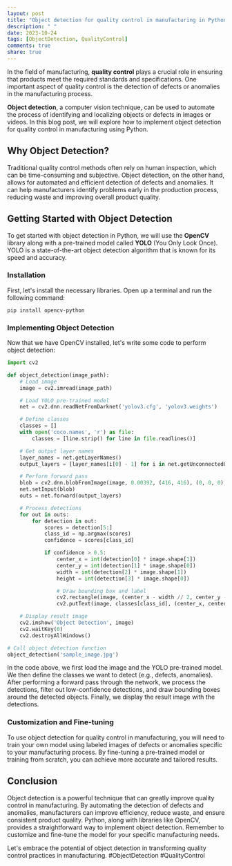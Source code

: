 ```yaml
---
layout: post
title: "Object detection for quality control in manufacturing in Python"
description: " "
date: 2023-10-24
tags: [ObjectDetection, QualityControl]
comments: true
share: true
---
```


In the field of manufacturing, **quality control** plays a crucial role in ensuring that products meet the required standards and specifications. One important aspect of quality control is the detection of defects or anomalies in the manufacturing process.

**Object detection**, a computer vision technique, can be used to automate the process of identifying and localizing objects or defects in images or videos. In this blog post, we will explore how to implement object detection for quality control in manufacturing using Python.

## Why Object Detection?

Traditional quality control methods often rely on human inspection, which can be time-consuming and subjective. Object detection, on the other hand, allows for automated and efficient detection of defects and anomalies. It can help manufacturers identify problems early in the production process, reducing waste and improving overall product quality.

## Getting Started with Object Detection

To get started with object detection in Python, we will use the **OpenCV** library along with a pre-trained model called **YOLO** (You Only Look Once). YOLO is a state-of-the-art object detection algorithm that is known for its speed and accuracy.

### Installation

First, let's install the necessary libraries. Open up a terminal and run the following command:

```
pip install opencv-python
```

### Implementing Object Detection

Now that we have OpenCV installed, let's write some code to perform object detection:

```python
import cv2

def object_detection(image_path):
    # Load image
    image = cv2.imread(image_path)

    # Load YOLO pre-trained model
    net = cv2.dnn.readNetFromDarknet('yolov3.cfg', 'yolov3.weights')

    # Define classes
    classes = []
    with open('coco.names', 'r') as file:
        classes = [line.strip() for line in file.readlines()]

    # Get output layer names
    layer_names = net.getLayerNames()
    output_layers = [layer_names[i[0] - 1] for i in net.getUnconnectedOutLayers()]

    # Perform forward pass
    blob = cv2.dnn.blobFromImage(image, 0.00392, (416, 416), (0, 0, 0), True, crop=False)
    net.setInput(blob)
    outs = net.forward(output_layers)

    # Process detections
    for out in outs:
        for detection in out:
            scores = detection[5:]
            class_id = np.argmax(scores)
            confidence = scores[class_id]

            if confidence > 0.5:
                center_x = int(detection[0] * image.shape[1])
                center_y = int(detection[1] * image.shape[0])
                width = int(detection[2] * image.shape[1])
                height = int(detection[3] * image.shape[0])

                # Draw bounding box and label
                cv2.rectangle(image, (center_x - width // 2, center_y - height // 2), (center_x + width // 2, center_y + height // 2), (0, 255, 0), 2)
                cv2.putText(image, classes[class_id], (center_x, center_y), cv2.FONT_HERSHEY_SIMPLEX, 0.5, (0, 255, 0), 2)

    # Display result image
    cv2.imshow('Object Detection', image)
    cv2.waitKey(0)
    cv2.destroyAllWindows()

# Call object detection function
object_detection('sample_image.jpg')
```

In the code above, we first load the image and the YOLO pre-trained model. We then define the classes we want to detect (e.g., defects, anomalies). After performing a forward pass through the network, we process the detections, filter out low-confidence detections, and draw bounding boxes around the detected objects. Finally, we display the result image with the detections.

### Customization and Fine-tuning

To use object detection for quality control in manufacturing, you will need to train your own model using labeled images of defects or anomalies specific to your manufacturing process. By fine-tuning a pre-trained model or training from scratch, you can achieve more accurate and tailored results.

## Conclusion

Object detection is a powerful technique that can greatly improve quality control in manufacturing. By automating the detection of defects and anomalies, manufacturers can improve efficiency, reduce waste, and ensure consistent product quality. Python, along with libraries like OpenCV, provides a straightforward way to implement object detection. Remember to customize and fine-tune the model for your specific manufacturing needs.

Let's embrace the potential of object detection in transforming quality control practices in manufacturing. #ObjectDetection #QualityControl